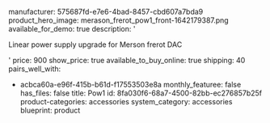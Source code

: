 manufacturer: 575687fd-e7e6-4bad-8457-cbd607a7bda9
product_hero_image: merason_frerot_pow1_front-1642179387.png
available_for_demo: true
description: '<p>Linear power supply upgrade for Merson frerot DAC</p>'
price: 900
show_price: true
available_to_buy_online: true
shipping: 40
pairs_well_with:
  - acbca60a-e96f-415b-b61d-f17553503e8a
monthly_featuree: false
has_files: false
title: Pow1
id: 8fa030f6-68a7-4500-82bb-ec276857b25f
product-categories: accessories
system_category: accessories
blueprint: product
